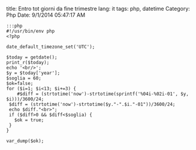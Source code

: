 title: Entro tot giorni da fine trimestre
lang: it
tags: php, datetime
Category: Php
Date: 9/1/2014 05:47:17 AM 

	:::php
	#!/usr/bin/env php
	<?php
	
	date_default_timezone_set('UTC');
	
	$today = getdate(); 
	print_r($today);
	echo '<br/>';
	$y = $today['year'];
	$soglia = 60;
	$ok=false;
	for ($i=1; $i<13; $i+=3) {
	    #$diff = (strtotime('now')-strtotime(sprintf('%04i-%02i-01', $y, $i)))/3600/24;
	 $diff = (strtotime('now')-strtotime($y."-".$i."-01"))/3600/24;
	 echo $diff."<br>";
	 if ($diff>0 && $diff<$soglia) {
	   $ok = true;
	 }
	}
	
	var_dump($ok);
